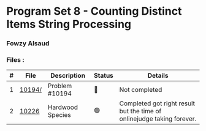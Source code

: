 # Program Set 8 - Counting Distinct Items String Processing

### Fowzy Alsaud
### Files  :
|   #   | File     | Description                      | Status  | Details   |
| :---: | -------- | -------------------------------- | ------- | --------- |
|   1   | [10194/](10194/) | Problem #10194 |   🔴  |   Not completed   |
|   2   | [10226](10226/) | Hardwood Species |  🟢  | Completed got right result but the time of onlinejudge taking forever.    |
